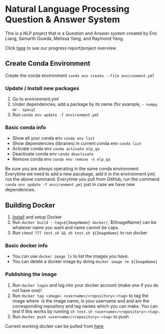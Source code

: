 # Natural Language Processing Question & Answer System

This is a NLP project that is a Question and Answer system created by Eric Liang, Samarth Gowda, Melissa Yang, and Raymond Yang.

Click [here](https://youtu.be/kg2jUaCN7gA) to see our progress report/project overview.

## Create Conda Environment

Create the conda environment `conda env create --file environment.yml`

### Update / Install new packages

1. Go to environment.yml
2. Under dependencies, add a package by its name (for example, `- numpy` or `- spacy`)
3. Run `conda env update -f environment.yml`

### Basic conda info

- Show all your conda env `conda env list`
- Show dependencies (libraries) in current conda env `conda list`
- Activate conda env `conda activate nlp_qa`
- Deactivate conda env `conda deactivate`
- Remove conda env `conda env remove -n nlp_qa`

Be sure you are always operating in the same conda environment.
Everytime we need to add a new pacakage, add it in the environment.yml, run the above command.
Everytime you pull from GitHub, run the command `conda env update -f environment.yml` just in case we have new dependencies.

## Building Docker

1. [Install](https://docs.docker.com/install/) and setup Docker
2. Run `docker build --tag=${ImageName} docker/`, ${ImageName} can be whatever name you want and name cannot be caps.
3. Run `chmod 777 test.sh && sh test.sh ${ImageName}` to run docker

### Basic docker info

- You can use `docker image ls` to list the images you have.
- You can delete a docker image by doing `docker image rm ${ImageName}`

### Publishing the image

1. Run `docker login` and log into your docker account (make one if you do not have one)!
2. Run `docker tag <image> <username>/<repository>:<tag>` to tag the image where <image> is the image name, <username> is your username and <respository> and <tag> are the corresponding repository and tag names which you can make. You can test if this works by running `sh test.sh <username>/<repository>:<tag>`.
3. Run `docker push <username>/<repository>:<tag>` to push

Current working docker can be pulled from [here](https://hub.docker.com/u/liangeric321)
